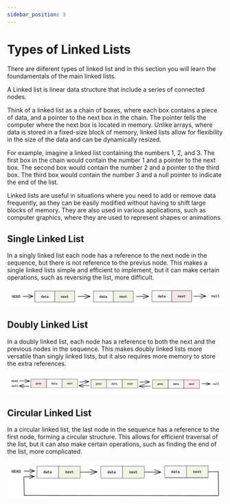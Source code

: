 ```yaml
---
sidebar_position: 3
---
```


# Types of Linked Lists

There are diiferent types of linked list and in this section you will learn the foundamentals
of the main linked lists.

A Linked list is linear data structure that include a series of connected nodes.

Think of a linked list as a chain of boxes, where each box contains a piece of data, and a pointer
to the next box in the chain. The pointer tells the computer where the next box is located in memory. Unlike arrays,
where data is stored in a fixed-size block of memory, linked lists allow for flexibility in the
size of the data and can be dynamically resized.

For example, imagine a linked list containing the numbers 1, 2, and 3. The first box in the chain would
contain the number 1 and a pointer to the next box. The second box would contain the number 2 and a
pointer to the third box. The third box would contain the number 3 and a null pointer
to indicate the end of the list.

Linked lists are useful in situations where you need to add or remove data frequently, as they can be easily modified
without having to shift large blocks of memory. They are also used in various applications, such as computer graphics,
where they are used to represent shapes or animations.

## Single Linked List

In a singly linked list each node has a reference to the next node in the sequence, but
there is not reference to the previus node. This makes a single linked lists simple and
efficient to implement, but it can make certain operations, such as reversing the list,
more difficult.

![Singly Linked List](../../static/img/singly-linked-list.webp)

## Doubly Linked List

In a doubly linked list, each node has a reference to both the next and the previous
nodes in the sequence. This makes doubly linked lists more versatile than
singly linked lists, but it also requires more memory to store the
extra references.

![Doubly Linked List](../../static/img/doubly-linked-list.webp)

## Circular Linked List

In a circular linked list, the last node in the sequence has a reference to the first node,
forming a circular structure. This allows for efficient traversal of the list, but
it can also make certain operations, such as finding the end of the list, more
complicated.

![Circular Linked List](../../static/img/circular-linked-list.webp)
